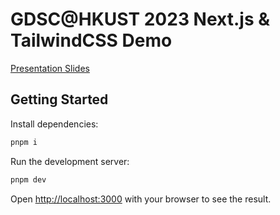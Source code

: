 # GDSC@HKUST 2023 Next.js & TailwindCSS Demo

[Presentation Slides](https://www.figma.com/proto/bGzBDzy1M4o1eJARF8LxdT/2023-11-15-Next.js%2BTailwindCSS-Workshop?page-id=3%3A2&type=design&node-id=3-215&viewport=400%2C455%2C0.05&t=wts1zb9Ng5zoSwb6-1&scaling=scale-down&hide-ui=1)

## Getting Started

Install dependencies:

```bash
pnpm i
```

Run the development server:

```bash
pnpm dev
```

Open [http://localhost:3000](http://localhost:3000) with your browser to see the result.
